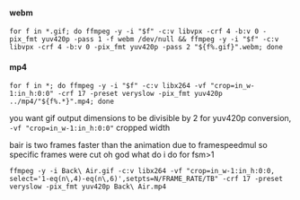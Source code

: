#### webm

```
for f in *.gif; do ffmpeg -y -i "$f" -c:v libvpx -crf 4 -b:v 0 -pix_fmt yuv420p -pass 1 -f webm /dev/null && ffmpeg -y -i "$f" -c:v libvpx -crf 4 -b:v 0 -pix_fmt yuv420p -pass 2 "${f%.gif}".webm; done
```

#### mp4

```
for f in *; do ffmpeg -y -i "$f" -c:v libx264 -vf "crop=in_w-1:in_h:0:0" -crf 17 -preset veryslow -pix_fmt yuv420p ../mp4/"${f%.*}".mp4; done
```

you want gif output dimensions to be divisible by 2 for yuv420p conversion, `-vf "crop=in_w-1:in_h:0:0"` cropped width


bair is two frames faster than the animation due to framespeedmul so specific frames were cut
oh god what do i do for fsm>1

```
ffmpeg -y -i Back\ Air.gif -c:v libx264 -vf "crop=in_w-1:in_h:0:0, select='1-eq(n\,4)-eq(n\,6)',setpts=N/FRAME_RATE/TB" -crf 17 -preset veryslow -pix_fmt yuv420p Back\ Air.mp4
```
